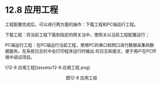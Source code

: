# 12.8 应用工程

工程配置完成后，可以进行两方面的操作：下载工程和PC端运行工程。

下载工程：将当前工程下载到指定的网关当中，使网关以当前工程配置运行；

PC端运行工程：在PC端运行当前工程，使用PC的串口和网口进行数据采集和数据服务。在系统日志栏中会打印程序运行时输出 的日志和报文，便于用户在PC环境中调试项目。

![12-8 应用工程](assets/12-8 应用工程.png)

<center>图12-8 应用工程</center>

